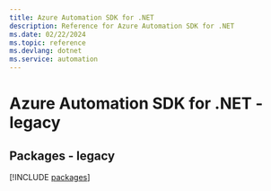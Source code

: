 ```yaml
---
title: Azure Automation SDK for .NET
description: Reference for Azure Automation SDK for .NET
ms.date: 02/22/2024
ms.topic: reference
ms.devlang: dotnet
ms.service: automation
---
```

# Azure Automation SDK for .NET - legacy
## Packages - legacy
[!INCLUDE [packages](automation-index.md)]